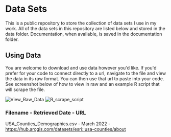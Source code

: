 # Data Sets
This is a public repository to store the collection of data sets I use in my work.
All of the data sets in this repository are listed below and stored in the data folder. Documentation, when available, is saved in the documentation folder.

## Using Data
You are welcome to download and use data however you'd like. If you'd prefer for your code to connect directly to a url, navigate to the file and view the data in its raw format. You can then use that url to paste into your code. See screenshot below of how to view in raw and an example R script that will scrape the file.

![View_Raw_Data](https://user-images.githubusercontent.com/46005933/160300222-9bd53597-a675-4740-a772-117ff6d0115f.png)
![R_scrape_script](https://user-images.githubusercontent.com/46005933/160300106-8e99b411-33ec-4709-9819-4f9e125008d7.png)


### Filename - Retrieved Date - URL
USA_Counties_Demographics.csv - March 2022 - https://hub.arcgis.com/datasets/esri::usa-counties/about
